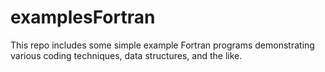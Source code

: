 # examplesFortran
This repo includes some simple example Fortran programs demonstrating various coding techniques, data structures, and the like.
